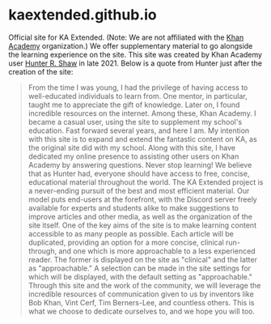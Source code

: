 # kaextended.github.io
Official site for KA Extended. (Note: We are not affiliated with the [Khan Academy](https://www.khanacademy.org/) organization.) We offer supplementary material to go alongside the learning experience on the site. This site was created by Khan Academy user [Hunter R. Shaw](https://www.khanacademy.org/profile/HunterRShaw/projects) in late 2021. Below is a quote from Hunter just after the creation of the site:
> From the time I was young, I had the privilege of having access to well-educated individuals to learn from. One mentor, in particular, taught me to appreciate the gift of knowledge. Later on, I found incredible resources on the internet. Among these, Khan Academy. I became a casual user, using the site to supplement my school's education. Fast forward several years, and here I am. My intention with this site is to expand and extend the fantastic content on KA, as the original site did with my school. Along with this site, I have dedicated my online presence to assisting other users on Khan Academy by answering questions. Never stop learning!
We believe that as Hunter had, everyone should have access to free, concise, educational material throughout the world. The KA Extended project is a never-ending pursuit of the best and most efficient material. Our model puts end-users at the forefront, with the Discord server freely available for experts and students alike to make suggestions to improve articles and other media, as well as the organization of the site itself.
One of the key aims of the site is to make learning content accessible to as many people as possible. Each article will be duplicated, providing an option for a more concise, clinical run-through, and one which is more approachable to a less experienced reader. The former is displayed on the site as "clinical" and the latter as "approachable." A selection can be made in the site settings for which will be displayed, with the default setting as "approachable."
Through this site and the work of the community, we will leverage the incredible resources of communication given to us by inventors like Bob Khan, Vint Cerf, Tim Berners-Lee, and countless others. This is what we choose to dedicate ourselves to, and we hope you will too.
